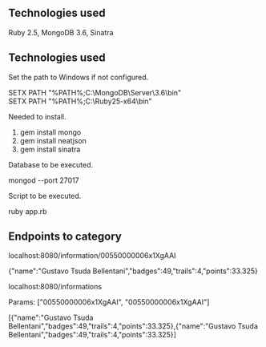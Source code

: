 
Technologies used
-----------------------------------------------------------------------------------------
Ruby 2.5, MongoDB 3.6, Sinatra

Technologies used
-----------------------------------------------------------------------------------------
Set the path to Windows if not configured.

SETX PATH "%PATH%;C:\MongoDB\Server\3.6\bin"  
SETX PATH "%PATH%;C:\Ruby25-x64\bin"

Needed to install.

1. gem install mongo
2. gem install neatjson
3. gem install sinatra

Database to be executed.

mongod --port 27017

Script to be executed.

ruby app.rb

Endpoints to category
-----------------------------------------------------------------------------------------
localhost:8080/information/00550000006x1XgAAI

{"name":"Gustavo Tsuda Bellentani","badges":49,"trails":4,"points":33.325}

localhost:8080/informations

Params: ["00550000006x1XgAAI", "00550000006x1XgAAI"]

[{"name":"Gustavo Tsuda Bellentani","badges":49,"trails":4,"points":33.325},{"name":"Gustavo Tsuda Bellentani","badges":49,"trails":4,"points":33.325}]
